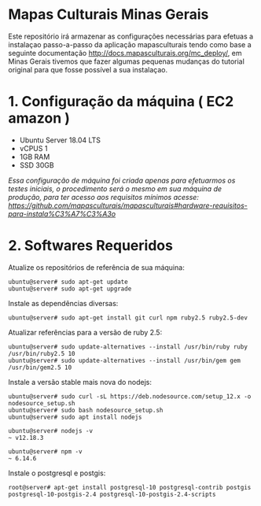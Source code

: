 # Mapas Culturais Minas Gerais

Este repositório irá armazenar as configurações necessárias para efetuas a instalaçao passo-a-passo da aplicação mapasculturais tendo como base a seguinte documentação http://docs.mapasculturais.org/mc_deploy/, em Minas Gerais tivemos que fazer algumas pequenas mudanças do tutorial original para que fosse possível a sua instalaçao.

# 1. Configuração da máquina ( EC2 amazon )

 * Ubuntu Server 18.04 LTS
 * vCPUS 1
 * 1GB RAM
 * SSD 30GB

<i>Essa configuração de máquina foi criada apenas para efetuarmos os testes iniciais, o procedimento será o mesmo em sua máquina de produção, para ter acesso aos requisitos mínimos acesse: https://github.com/mapasculturais/mapasculturais#hardware-requisitos-para-instala%C3%A7%C3%A3o</i>

# 2. Softwares Requeridos

  Atualize os repositórios de referência de sua máquina:
  
  ``` ubuntu@server# sudo apt-get update ```</br>
  ``` ubuntu@server# sudo apt-get upgrade ```</br>
  
  Instale as dependências diversas:
  
  ``` ubuntu@server# sudo apt-get install git curl npm ruby2.5 ruby2.5-dev ``` </br>
  
  Atualizar referências para a versão de ruby 2.5:
  
  ``` ubuntu@server# sudo update-alternatives --install /usr/bin/ruby ruby /usr/bin/ruby2.5 10 ``` </br>
  ``` ubuntu@server# sudo update-alternatives --install /usr/bin/gem gem /usr/bin/gem2.5 10 ``` </br>
  
  Instale a versão stable mais nova do nodejs:
  
  ```ubuntu@server# sudo curl -sL https://deb.nodesource.com/setup_12.x -o nodesource_setup.sh ``` </br>
  ```ubuntu@server# sudo bash nodesource_setup.sh  ``` </br>
  ```ubuntu@server# sudo apt install nodejs ``` </br>
  
  ```ubuntu@server# nodejs -v ``` </br>
  ```~ v12.18.3```
  
  ```ubuntu@server# npm -v ``` </br>
  ```~ 6.14.6```
  
  Instale o postgresql e postgis: 
  
  ``` root@server# apt-get install postgresql-10 postgresql-contrib postgis postgresql-10-postgis-2.4 postgresql-10-postgis-2.4-scripts ```
  
  
